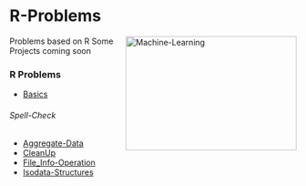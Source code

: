 # R-Problems

<a> <img src="https://paulvanderlaken.files.wordpress.com/2017/11/un-dist.gif?w=364&h=206&crop=1" alt="Machine-Learning" height="200" width="300" align="right"> </a>
Problems based on R
Some Projects coming soon

### R Problems
- [Basics](https://github.com/hmarshmello/R-Problems/blob/main/Basics.R)
###### Spell-Check
- [Aggregate-Data](https://github.com/hmarshmello/R-Problems/blob/main/Aggregate-data.R)
- [CleanUp](https://github.com/hmarshmello/R-Problems/blob/main/cleanup.R)
- [File_Info-Operation](https://github.com/hmarshmello/R-Problems/blob/main/file_info_operations.R)
- [Isodata-Structures](https://github.com/hmarshmello/R-Problems/blob/main/isodata_structures.R)
